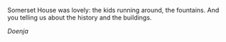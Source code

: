 Somerset House was lovely: the kids running around, the fountains. And you telling us about the history and the buildings.

*Doenja*
